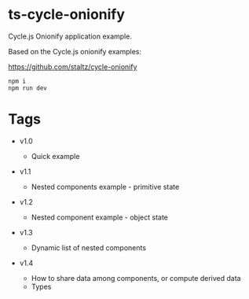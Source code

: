 # ts-cycle-onionify

Cycle.js Onionify application example.

Based on the Cycle.js onionify examples:

https://github.com/staltz/cycle-onionify

```
npm i
npm run dev
```

# Tags

- v1.0
  - Quick example

- v1.1
  - Nested components example - primitive state

 - v1.2
   - Nested component example - object state

 - v1.3
   - Dynamic list of nested components

 - v1.4
   -	How to share data among components, or compute derived data
	 - Types
